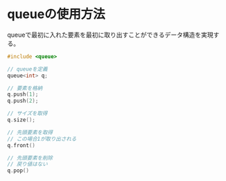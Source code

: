# queueの使用方法

queueで最初に入れた要素を最初に取り出すことができるデータ構造を実現する。

```c++
#include <queue>

// queueを定義
queue<int> q;

// 要素を格納
q.push(1);
q.push(2);

// サイズを取得
q.size();

// 先頭要素を取得
// この場合1が取り出される
q.front()

// 先頭要素を削除
// 戻り値はない
q.pop()
```